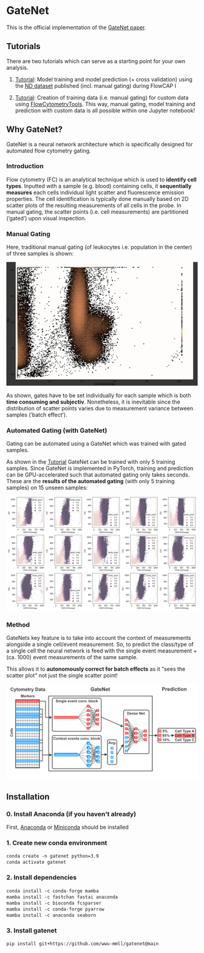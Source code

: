 # GateNet
This is the official implementation of the [GateNet paper](https://www.nature.com/ncomms/).

## Tutorials
There are two tutorials which can serve as a starting point for your own analysis.

1. [Tutorial](tutorials/flowcap_data.ipynb): Model training and model prediction (+ cross validation) using the [ND dataset]() published (incl. manual gating) during FlowCAP I

2. [Tutorial](tutorials/custom_data.ipynb): Creation of training data (i.e. manual gating) for custom data using [FlowCytometryTools](https://github.com/eyurtsev/FlowCytometryTools).
This way, manual gating, model training and prediction with custom data is all possible within one Jupyter notebook!

## Why GateNet?
GateNet is a neural network architecture which is specifically designed for automated flow cytometry gating.

### Introduction

Flow cytometry (FC) is an analytical technique which is used to **identify cell types**. 
Inputted with a sample (e.g. blood) containing cells, it **sequentially measures** each cells individual light scatter and fluorescence emission properties.
The cell identification is typically done manually based on 2D scatter plots of the resulting measurements of all cells in the probe.
In manual gating, the scatter points (i.e. cell measurements) are partitioned (’gated’) upon visual inspection.
### Manual Gating
Here, traditional manual gating (of leukocytes i.e. population in the center) of three samples is shown:

![manual gating](data/manual_gating.gif)

As shown, gates have to be set individually for each sample which is both **time consuming and subjectiv**.
Nonetheless, it is inevitable since the distribution of scatter points varies due to measurement variance between samples (’batch effect’).

### Automated Gating (with GateNet)
Gating can be automated using a GateNet which was trained with gated samples.

As shown in the [Tutorial](tutorials/custom_data.ipynb) GateNet can be trained with only 5 training samples.
Since GateNet is implemented in PyTorch, training and prediction can be GPU-accelerated such that automated gating only takes seconds.
These are the **results of the automated gating** (with only 5 training samples) on 15 unseen samples:

![results](data/autogates.png)

### Method

GateNets key feature is to take into account the context of measurements alongside a single cell/event measurement. 
So, to predict the class/type of a single cell the neural network is feed with the single event measurement + (ca. 1000) event measurements of the same sample.  

This allows it to **autonomously correct for batch effects** as it "sees the scatter plot" not just the single scatter point!

![gatenet](data/gatenet.png)

## Installation

### 0. Install Anaconda (if you haven't already)
First, [Anaconda](https://www.anaconda.com/products/distribution) or [Miniconda](https://docs.conda.io/en/latest/miniconda.html) should be installed 

### 1. Create new conda environment
```
conda create -n gatenet python=3.9
conda activate gatenet
```
### 2. Install dependencies
```
conda install -c conda-forge mamba
mamba install -c fastchan fastai anaconda
mamba install -c bioconda fcsparser
mamba install -c conda-forge pyarrow
mamba install -c anaconda seaborn
```

### 3. Install gatenet
```
pip install git+https://github.com/wwu-mmll/gatenet@main
```
